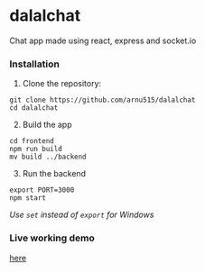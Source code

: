 # dalalchat

Chat app made using react, express and socket.io

### Installation

1. Clone the repository:

```shell
git clone https://github.com/arnu515/dalalchat
cd dalalchat
```

2. Build the app

```shell
cd frontend
npm run build
mv build ../backend
```

3. Run the backend

```shell
export PORT=3000
npm start
```

_Use `set` instead of `export` for Windows_

### Live working demo

[here](https://dalalchat.herokuapp.com)
